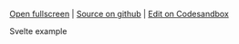 
[Open fullscreen](https://svelte.activewidgets.com/events/) | [Source on github](https://github.com/activewidgets/svelte/tree/master/examples/events) | [Edit on Codesandbox](https://codesandbox.io/s/github/activewidgets/svelte/tree/master/examples/events)

Svelte example
